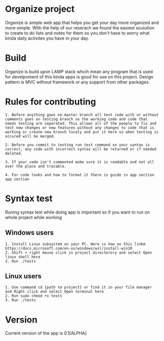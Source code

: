 # Organize project

Organize is simple web app that helps you get your day more organized and more simple.
With the help of our reserach we found the easiest soulution to create to do lists and notes for them so you don't have to worry what kinda daily activites you have in your day.

# Build

Organize is build upon LAMP stack whcih mean any program that is used for develpoment of this kinda apps is good for use on this project.
Design pattern is MVC without framework or any support from other packages. 

# Rules for contributing

    1. Before anything goes on master branch all test code with or without comments goes on testing branch so the working code and code that needs testing are separated. This allows all of the people to fix and test new changes or new features without any changes to code that is working or create new branch localy and put it here so when testing is occured will be merged.

    2. Before you commit to testing run test command so your syntax is correct, any code with incorrect syntax will be returned or if needed deleted. 

    3. If your code isn't commented make sure it is readable and not all over the place and tracable. 

    4. For code looks and how to format it there is guide in app section app section

# Syntax test

Runing syntax test while doing app is important so if you want to run on whole project while working
## Windows users
    
    1. Install Linux subsystem on your PC. Here is how on this linkm https://docs.microsoft.com/en-us/windows/wsl/install-win10
    2. Shift + right mouse click in project directorory and select Open linux shell here
    3. Run ./tests 

## Linux users

    1. Use command cd {path to project} or find it in your file manager and Right click and select Open terminal here
    2. Run sudo chmod +x tests 
    3. Run ./tests

# Version

Current version of the app is 0.1[ALPHA] 